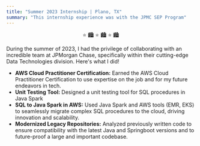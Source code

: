 ```yaml
---
title: "Summer 2023 Internship | Plano, TX" 
summary: "This internship experience was with the JPMC SEP Program" 
---
```



<p style="text-align: center;">⭐ 🏙️ ⭐ 🏙️ ⭐ 🏙️</p>


During the summer of 2023, I had the privilege of collaborating with an incredible team at JPMorgan Chase, specifically within their cutting-edge Data Technologies division. Here's what I did!

- **AWS Cloud Practitioner Certification:**
Earned the AWS Cloud Practitioner Certification to use expertise on the job and for my future endeavors in tech.
- **Unit Testing Tool:**
Designed a unit testing tool for SQL procedures in Java Spark 
- **SQL to Java Spark in AWS:** Used Java Spark and AWS tools (EMR, EKS) to seamlessly migrate complex SQL procedures to the cloud, driving innovation and scalability.
- **Modernized Legacy Repositories:**
 Analyzed previously written code to ensure compatibility with the latest Java and Springboot versions and to future-proof a large and important codebase.